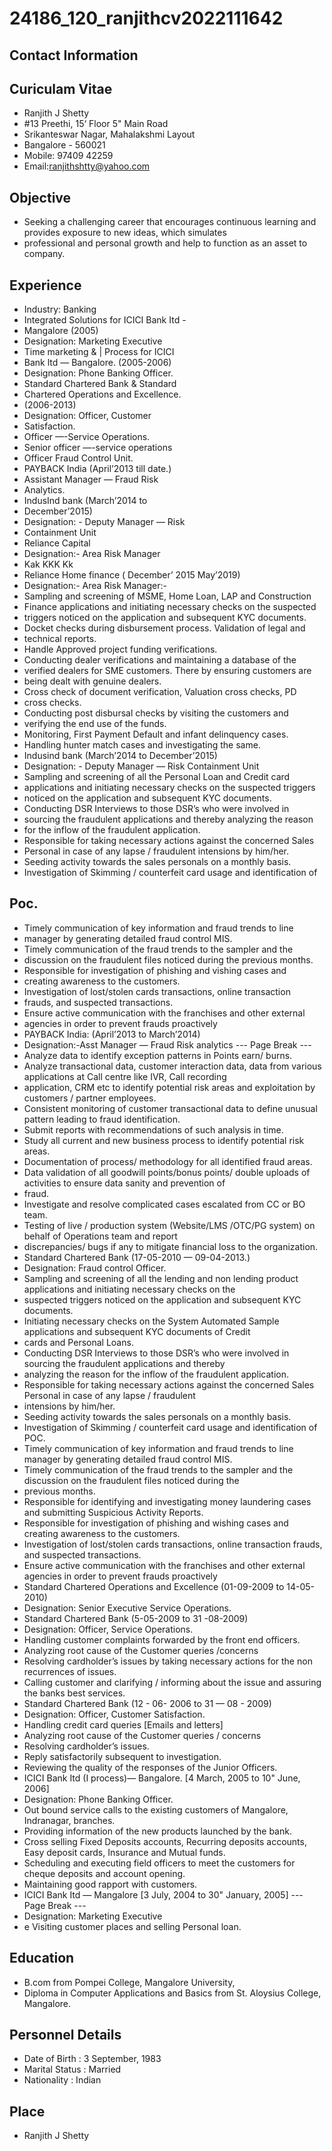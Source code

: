 # 24186_120_ranjithcv2022111642

## Contact Information



## Curiculam Vitae

* Ranjith J Shetty
* #13 Preethi, 15‘ Floor 5" Main Road
* Srikanteswar Nagar, Mahalakshmi Layout
* Bangalore - 560021
* Mobile: 97409 42259
* Email:ranjithshtty@yahoo.com


## Objective

* Seeking a challenging career that encourages continuous learning and provides exposure to new ideas, which simulates
* professional and personal growth and help to function as an asset to company.


## Experience

* Industry: Banking
* Integrated Solutions for ICICI Bank Itd -
* Mangalore (2005)
* Designation: Marketing Executive
* Time marketing & | Process for ICICI
* Bank ltd — Bangalore. (2005-2006)
* Designation: Phone Banking Officer.
* Standard Chartered Bank & Standard
* Chartered Operations and Excellence.
* (2006-2013)
* Designation: Officer, Customer
* Satisfaction.
* Officer —-Service Operations.
* Senior officer —-service operations
* Officer Fraud Control Unit.
* PAYBACK India (April’2013 till date.)
* Assistant Manager — Fraud Risk
* Analytics.
* IndusInd bank (March’2014 to
* December’2015)
* Designation: - Deputy Manager — Risk
* Containment Unit
* Reliance Capital
* Designation:- Area Risk Manager
* Kak KKK Kk
* Reliance Home finance ( December’ 2015 May’2019)
* Designation:- Area Risk Manager:-
* Sampling and screening of MSME, Home Loan, LAP and Construction
* Finance applications and initiating necessary checks on the suspected
* triggers noticed on the application and subsequent KYC documents.
* Docket checks during disbursement process. Validation of legal and
* technical reports.
* Handle Approved project funding verifications.
* Conducting dealer verifications and maintaining a database of the
* verified dealers for SME customers. There by ensuring customers are
* being dealt with genuine dealers.
* Cross check of document verification, Valuation cross checks, PD
* cross checks.
* Conducting post disbursal checks by visiting the customers and
* verifying the end use of the funds.
* Monitoring, First Payment Default and infant delinquency cases.
* Handling hunter match cases and investigating the same.
* Indusind bank (March’2014 to December’2015)
* Designation: - Deputy Manager — Risk Containment Unit
* Sampling and screening of all the Personal Loan and Credit card
* applications and initiating necessary checks on the suspected triggers
* noticed on the application and subsequent KYC documents.
* Conducting DSR Interviews to those DSR’s who were involved in
* sourcing the fraudulent applications and thereby analyzing the reason
* for the inflow of the fraudulent application.
* Responsible for taking necessary actions against the concerned Sales
* Personal in case of any lapse / fraudulent intensions by him/her.
* Seeding activity towards the sales personals on a monthly basis.
* Investigation of Skimming / counterfeit card usage and identification of


## Poc.

* Timely communication of key information and fraud trends to line
* manager by generating detailed fraud control MIS.
* Timely communication of the fraud trends to the sampler and the
* discussion on the fraudulent files noticed during the previous months.
* Responsible for investigation of phishing and vishing cases and
* creating awareness to the customers.
* Investigation of lost/stolen cards transactions, online transaction
* frauds, and suspected transactions.
* Ensure active communication with the franchises and other external
* agencies in order to prevent frauds proactively
* PAYBACK India: (April’2013 to March’2014)
* Designation:-Asst Manager — Fraud Risk analytics
--- Page Break ---
* Analyze data to identify exception patterns in Points earn/ burns.
* Analyze transactional data, customer interaction data, data from various applications at Call centre like IVR, Call recording
* application, CRM etc to identify potential risk areas and exploitation by customers / partner employees.
* Consistent monitoring of customer transactional data to define unusual pattern leading to fraud identification.
* Submit reports with recommendations of such analysis in time.
* Study all current and new business process to identify potential risk areas.
* Documentation of process/ methodology for all identified fraud areas.
* Data validation of all goodwill points/bonus points/ double uploads of activities to ensure data sanity and prevention of
* fraud.
* Investigate and resolve complicated cases escalated from CC or BO team.
* Testing of live / production system (Website/LMS /OTC/PG system) on behalf of Operations team and report
* discrepancies/ bugs if any to mitigate financial loss to the organization.
* Standard Chartered Bank (17-05-2010 — 09-04-2013.)
* Designation: Fraud control Officer.
* Sampling and screening of all the lending and non lending product applications and initiating necessary checks on the
* suspected triggers noticed on the application and subsequent KYC documents.
* Initiating necessary checks on the System Automated Sample applications and subsequent KYC documents of Credit
* cards and Personal Loans.
* Conducting DSR Interviews to those DSR’s who were involved in sourcing the fraudulent applications and thereby
* analyzing the reason for the inflow of the fraudulent application.
* Responsible for taking necessary actions against the concerned Sales Personal in case of any lapse / fraudulent
* intensions by him/her.
* Seeding activity towards the sales personals on a monthly basis.
* Investigation of Skimming / counterfeit card usage and identification of POC.
* Timely communication of key information and fraud trends to line manager by generating detailed fraud control MIS.
* Timely communication of the fraud trends to the sampler and the discussion on the fraudulent files noticed during the
* previous months.
* Responsible for identifying and investigating money laundering cases and submitting Suspicious Activity Reports.
* Responsible for investigation of phishing and wishing cases and creating awareness to the customers.
* Investigation of lost/stolen cards transactions, online transaction frauds, and suspected transactions.
* Ensure active communication with the franchises and other external agencies in order to prevent frauds proactively
* Standard Chartered Operations and Excellence (01-09-2009 to 14-05-2010)
* Designation: Senior Executive Service Operations.
* Standard Chartered Bank (5-05-2009 to 31 -08-2009)
* Designation: Officer, Service Operations.
* Handling customer complaints forwarded by the front end officers.
* Analyzing root cause of the Customer queries /concerns
* Resolving cardholder’s issues by taking necessary actions for the non recurrences of issues.
* Calling customer and clarifying / informing about the issue and assuring the banks best services.
* Standard Chartered Bank (12 - 06- 2006 to 31 — 08 - 2009)
* Designation: Officer, Customer Satisfaction.
* Handling credit card queries [Emails and letters]
* Analyzing root cause of the Customer queries / concerns
* Resolving cardholder’s issues.
* Reply satisfactorily subsequent to investigation.
* Reviewing the quality of the responses of the Junior Officers.
* ICICI Bank Itd (I process)— Bangalore. [4 March, 2005 to 10" June, 2006]
* Designation: Phone Banking Officer.
* Out bound service calls to the existing customers of Mangalore, Indranagar, branches.
* Providing information of the new products launched by the bank.
* Cross selling Fixed Deposits accounts, Recurring deposits accounts, Easy deposit cards, Insurance and Mutual funds.
* Scheduling and executing field officers to meet the customers for cheque deposits and account opening.
* Maintaining good rapport with customers.
* ICICI Bank Itd — Mangalore [3 July, 2004 to 30" January, 2005]
--- Page Break ---
* Designation: Marketing Executive
* e Visiting customer places and selling Personal loan.


## Education

* B.com from Pompei College, Mangalore University,
* Diploma in Computer Applications and Basics from St. Aloysius College, Mangalore.


## Personnel Details

* Date of Birth : 3 September, 1983
* Marital Status : Married
* Nationality : Indian


## Place

* Ranjith J Shetty

